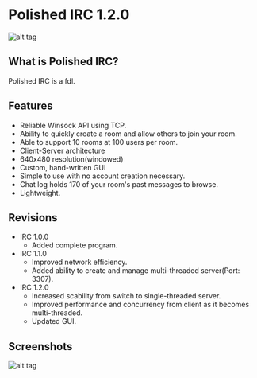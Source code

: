 Polished IRC 1.2.0
===

![alt tag](http://oi60.tinypic.com/5zfprn.jpg)


## What is Polished IRC?

Polished IRC is a fdl.

## Features

* Reliable Winsock API using TCP.
* Ability to quickly create a room and allow others to join your room.
* Able to support 10 rooms at 100 users per room.
* Client-Server architecture
* 640x480 resolution(windowed)
* Custom, hand-written GUI
* Simple to use with no account creation necessary.
* Chat log holds 170 of your room's past messages to browse.
* Lightweight. 

## Revisions

* IRC 1.0.0
  * Added complete program.
* IRC 1.1.0
  * Improved network efficiency.
  * Added ability to create and manage multi-threaded server(Port: 3307).
* IRC 1.2.0
  * Increased scability from switch to single-threaded server.
  * Improved performance and concurrency from client as it becomes multi-threaded.
  * Updated GUI.

## Screenshots

![alt tag](http://oi62.tinypic.com/2u5gjgy.jpg)
